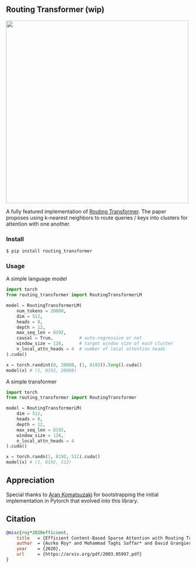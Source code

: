 ## Routing Transformer (wip)

<img src="./routing_attention.png" width="500px"></img>

A fully featured implementation of <a href="https://arxiv.org/pdf/2003.05997.pdf">Routing Transformer</a>. The paper proposes using k-nearest neighbors to route queries / keys into clusters for attention with one another.

### Install

```bash
$ pip install routing_transformer
```

### Usage

A simple language model

```python
import torch
from routing_transformer import RoutingTransformerLM

model = RoutingTransformerLM(
    num_tokens = 20000,
    dim = 512,
    heads = 8,
    depth = 12,
    max_seq_len = 8192,
    causal = True,	        # auto-regressive or not
    window_size = 128,      # target window size of each cluster
    n_local_attn_heads = 4  # number of local attention heads
).cuda()

x = torch.randint(0, 20000, (1, 8192)).long().cuda()
model(x) # (1, 8192, 20000)
```

A simple transformer

```python
import torch
from routing_transformer import RoutingTransformer

model = RoutingTransformerLM(
    dim = 512,
    heads = 8,
    depth = 12,
    max_seq_len = 8192,
    window_size = 128,
    n_local_attn_heads = 4
).cuda()

x = torch.randn(1, 8192, 512).cuda()
model(x) # (1, 8192, 512)
```

## Appreciation

Special thanks to <a href="https://github.com/AranKomat">Aran Komatsuzaki</a> for bootstrapping the initial implementation in Pytorch that evolved into this library.

## Citation

```bibtex
@misc{roy*2020efficient,
    title   = {Efficient Content-Based Sparse Attention with Routing Transformers},
    author  = {Aurko Roy* and Mohammad Taghi Saffar* and David Grangier and Ashish Vaswani},
    year    = {2020},
    url     = {https://arxiv.org/pdf/2003.05997.pdf}
}
```
